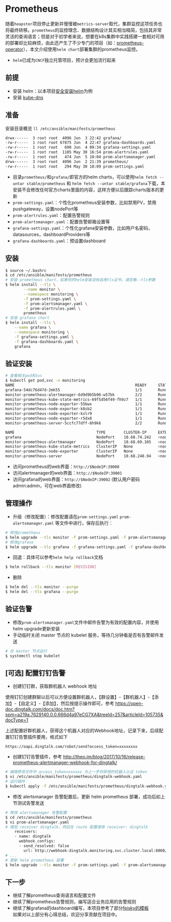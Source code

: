 # Prometheus
随着`heapster`项目停止更新并慢慢被`metrics-server`取代，集群监控这项任务也将最终转移。`prometheus`的监控理念、数据结构设计其实相当精简，包括其非常灵活的查询语言；但是对于初学者来说，想要在k8s集群中实践搭建一套相对可用的部署却比较麻烦，由此还产生了不少专门的项目（如：[prometheus-operator](https://github.com/coreos/prometheus-operator)），本文介绍使用`helm chart`部署集群的prometheus监控。  
- `helm`已成为`CNCF`独立托管项目，预计会更加流行起来

## 前提

- 安装 helm：以本项目[安全安装helm](helm.md)为例
- 安装 [kube-dns](kubedns.md)

## 准备

安装目录概览 `ll /etc/ansible/manifests/prometheus`

``` bash
drwx------  3 root root  4096 Jun  3 22:42 grafana/
-rw-r-----  1 root root 67875 Jun  4 22:47 grafana-dashboards.yaml
-rw-r-----  1 root root   690 Jun  4 09:34 grafana-settings.yaml
-rw-r-----  1 root root  1105 May 30 16:54 prom-alertrules.yaml
-rw-r-----  1 root root   474 Jun  5 10:04 prom-alertsmanager.yaml
drwx------  3 root root  4096 Jun  2 21:39 prometheus/
-rw-r-----  1 root root   294 May 30 18:09 prom-settings.yaml
```
- 目录`prometheus/`和`grafana/`即官方的helm charts，可以使用`helm fetch --untar stable/prometheus` 和 `helm fetch --untar stable/grafana`下载，本安装不会修改任何官方charts里面的内容，这样方便以后跟踪charts版本的更新
- `prom-settings.yaml`：个性化prometheus安装参数，比如禁用PV，禁用pushgateway，设置nodePort等
- `prom-alertrules.yaml`：配置告警规则
- `prom-alertsmanager.yaml`：配置告警邮箱设置等
- `grafana-settings.yaml`：个性化grafana安装参数，比如用户名密码，datasources，dashboardProviders等
- `grafana-dashboards.yaml`：预设置dashboard

## 安装

``` bash
$ source ~/.bashrc
$ cd /etc/ansible/manifests/prometheus
# 安装 prometheus chart，如果你的helm安装没有启用tls证书，请忽略--tls参数
$ helm install --tls \
        --name monitor \
        --namespace monitoring \
        -f prom-settings.yaml \
        -f prom-alertsmanager.yaml \
        -f prom-alertrules.yaml \
        prometheus
# 安装 grafana chart
$ helm install --tls \
	--name grafana \
	--namespace monitoring \
	-f grafana-settings.yaml \
	-f grafana-dashboards.yaml \
	grafana
```

## 验证安装

``` bash 
# 查看相关pod和svc
$ kubectl get pod,svc -n monitoring 
NAME                                                     READY     STATUS    RESTARTS   AGE
grafana-54dc76d47d-2mk55                                 1/1       Running   0          1m
monitor-prometheus-alertmanager-6d9d9b5b96-w57bk         2/2       Running   0          2m
monitor-prometheus-kube-state-metrics-69f5d56f49-fh9z7   1/1       Running   0          2m
monitor-prometheus-node-exporter-55bwx                   1/1       Running   0          2m
monitor-prometheus-node-exporter-k8sb2                   1/1       Running   0          2m
monitor-prometheus-node-exporter-kxlr9                   1/1       Running   0          2m
monitor-prometheus-node-exporter-r5dx8                   1/1       Running   0          2m
monitor-prometheus-server-5ccfc77dff-8h9k6               2/2       Running   0          2m

NAME                                    TYPE        CLUSTER-IP     EXTERNAL-IP   PORT(S)        AGE
grafana                                 NodePort    10.68.74.242   <none>        80:39002/TCP   1m
monitor-prometheus-alertmanager         NodePort    10.68.69.105   <none>        80:39001/TCP   2m
monitor-prometheus-kube-state-metrics   ClusterIP   None           <none>        80/TCP         2m
monitor-prometheus-node-exporter        ClusterIP   None           <none>        9100/TCP       2m
monitor-prometheus-server               NodePort    10.68.248.94   <none>        80:39000/TCP   2m
```

- 访问prometheus的web界面：`http://$NodeIP:39000`
- 访问alertmanager的web界面：`http://$NodeIP:39001`
- 访问grafana的web界面：`http://$NodeIP:39002` (默认用户密码 admin:admin，可在web界面修改)

## 管理操作

- 升级（修改配置）：修改配置请在`prom-settings.yaml` `prom-alertsmanager.yaml` 等文件中进行，保存后执行：  
``` bash
# 修改prometheus
$ helm upgrade --tls monitor -f prom-settings.yaml -f prom-alertsmanager.yaml -f prom-alertrules.yaml prometheus
# 修改grafana
$ helm upgrade --tls grafana -f grafana-settings.yaml -f grafana-dashboards.yaml grafana
```
- 回退：具体可以参考`helm help rollback`文档
``` bash
$ helm rollback --tls monitor [REVISION]
```
- 删除 
``` bash
$ helm del --tls monitor --purge
$ helm del --tls grafana --purge
```

## 验证告警

- 修改`prom-alertsmanager.yaml`文件中邮件告警为有效的配置内容，并使用 helm upgrade更新安装
- 手动临时关闭 master 节点的 kubelet 服务，等待几分钟看是否有告警邮件发送
 
``` bash
# 在 master 节点运行
$ systemctl stop kubelet
```

## [可选] 配置钉钉告警

- 创建钉钉群，获取群机器人 webhook 地址

使用钉钉创建群聊以后可以方便设置群机器人，【群设置】-【群机器人】-【添加】-【自定义】-【添加】，然后按提示操作即可，参考 https://open-doc.dingtalk.com/docs/doc.htm?spm=a219a.7629140.0.0.666d4a97eCG7XA&treeId=257&articleId=105735&docType=1

上述配置好群机器人，获得这个机器人对应的Webhook地址，记录下来，后续配置钉钉告警插件要用，格式如下

```
https://oapi.dingtalk.com/robot/send?access_token=xxxxxxxx
```

- 创建钉钉告警插件，参考 http://theo.im/blog/2017/10/16/release-prometheus-alertmanager-webhook-for-dingtalk/

``` bash
# 编辑修改文件中 access_token=xxxxxx 为上一步你获得的机器人认证 token
$ vi /etc/ansible/manifests/prometheus/dingtalk-webhook.yaml
# 运行插件
$ kubectl apply -f /etc/ansible/manifests/prometheus/dingtalk-webhook.yaml
```

- 修改 alertsmanager 告警配置后，更新 helm prometheus 部署，成功后如上节测试告警发送

``` bash
# 修改 alertsmanager 告警配置
$ cd /etc/ansible/manifests/prometheus
$ vi prom-alertsmanager.yaml
# 增加 receiver dingtalk，然后在 route 配置使用 receiver: dingtalk
    receivers:
    - name: dingtalk
      webhook_configs:
      - send_resolved: false
        url: http://webhook-dingtalk.monitoring.svc.cluster.local:8060/dingtalk/webhook1/send
# ...
# 更新 helm prometheus 部署
$ helm upgrade --tls monitor -f prom-settings.yaml -f prom-alertsmanager.yaml -f prom-alertrules.yaml prometheus
```

## 下一步

- 继续了解prometheus查询语言和配置文件
- 继续了解prometheus告警规则，编写适合业务应用的告警规则
- 继续了解grafana的dashboard编写，本项目参考了部分[feisky的模板](https://grafana.com/orgs/feisky/dashboards)  
如果对以上部分有心得总结，欢迎分享贡献在项目中。
